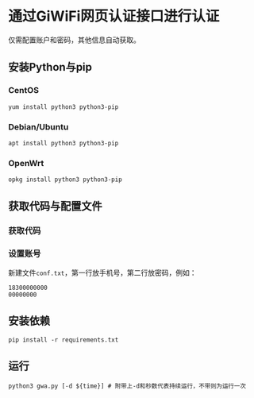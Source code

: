 # 通过GiWiFi网页认证接口进行认证

仅需配置账户和密码，其他信息自动获取。

## 安装Python与pip

### CentOS

```shell
yum install python3 python3-pip
```

### Debian/Ubuntu

```shell
apt install python3 python3-pip
```

### OpenWrt

```shell
opkg install python3 python3-pip
```

## 获取代码与配置文件

### 获取代码

### 设置账号

新建文件`conf.txt`，第一行放手机号，第二行放密码，例如：

```text
18300000000
00000000
```

## 安装依赖

```
pip install -r requirements.txt
```

## 运行

```
python3 gwa.py [-d ${time}] # 附带上-d和秒数代表持续运行，不带则为运行一次
```

